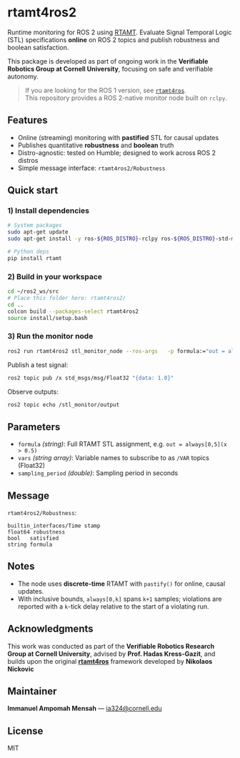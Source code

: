 # rtamt4ros2

Runtime monitoring for ROS 2 using [RTAMT](https://github.com/nickovic/rtamt).
Evaluate Signal Temporal Logic (STL) specifications **online** on ROS 2 topics and publish robustness and boolean satisfaction.

This package is developed as part of ongoing work in the **Verifiable Robotics Group at Cornell University**, focusing on safe and verifiable autonomy.

> If you are looking for the ROS 1 version, see [`rtamt4ros`](https://github.com/nickovic/rtamt4ros).  
> This repository provides a ROS 2-native monitor node built on `rclpy`.

## Features
- Online (streaming) monitoring with **pastified** STL for causal updates
- Publishes quantitative **robustness** and **boolean** truth
- Distro-agnostic: tested on Humble; designed to work across ROS 2 distros
- Simple message interface: `rtamt4ros2/Robustness`

## Quick start

### 1) Install dependencies
```bash
# System packages
sudo apt-get update
sudo apt-get install -y ros-${ROS_DISTRO}-rclpy ros-${ROS_DISTRO}-std-msgs

# Python deps
pip install rtamt
```

### 2) Build in your workspace
```bash
cd ~/ros2_ws/src
# Place this folder here: rtamt4ros2/
cd ..
colcon build --packages-select rtamt4ros2
source install/setup.bash
```

### 3) Run the monitor node
```bash
ros2 run rtamt4ros2 stl_monitor_node --ros-args   -p formula:="out = always[0,5](x > 0.5)"   -p vars:="['x']"   -p sampling_period:=0.1
```

Publish a test signal:
```bash
ros2 topic pub /x std_msgs/msg/Float32 "{data: 1.0}"
```

Observe outputs:
```bash
ros2 topic echo /stl_monitor/output
```

## Parameters
- `formula` *(string)*: Full RTAMT STL assignment, e.g. `out = always[0,5](x > 0.5)`
- `vars` *(string array)*: Variable names to subscribe to as `/VAR` topics (Float32)
- `sampling_period` *(double)*: Sampling period in seconds

## Message
`rtamt4ros2/Robustness`:
```text
builtin_interfaces/Time stamp
float64 robustness
bool   satisfied
string formula
```

## Notes
- The node uses **discrete-time** RTAMT with `pastify()` for online, causal updates.
- With inclusive bounds, `always[0,k]` spans `k+1` samples; violations are reported with a `k`-tick delay relative to the start of a violating run.

## Acknowledgments
This work was conducted as part of the **Verifiable Robotics Research Group at Cornell University**, advised by **Prof. Hadas Kress-Gazit**, and builds upon the original [**rtamt4ros**](https://github.com/nickovic/rtamt4ros) framework developed by **Nikolaos Nickovic**
## Maintainer
**Immanuel Ampomah Mensah** — ia324@cornell.edu

## License
MIT
